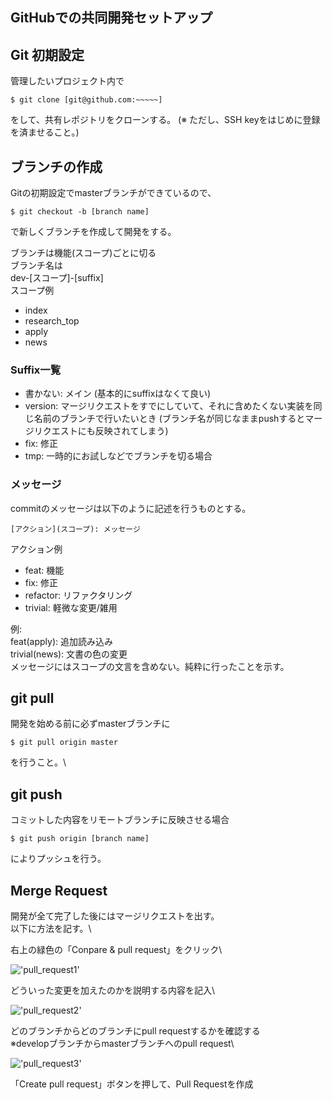 ## GitHubでの共同開発セットアップ
## Git 初期設定
管理したいプロジェクト内で
```
$ git clone [git@github.com:~~~~~]
```
をして、共有レポジトリをクローンする。
(※ ただし、SSH keyをはじめに登録を済ませること。)

## ブランチの作成
Gitの初期設定でmasterブランチができているので、
```
$ git checkout -b [branch name]
```
で新しくブランチを作成して開発をする。

ブランチは機能(スコープ)ごとに切る\
ブランチ名は\
dev-[スコープ]-[suffix]\
スコープ例

- index
- research_top
- apply
- news

### Suffix一覧

- 書かない: メイン (基本的にsuffixはなくて良い)
- version: マージリクエストをすでにしていて、それに含めたくない実装を同じ名前のブランチで行いたいとき (ブランチ名が同じなままpushするとマージリクエストにも反映されてしまう)
- fix: 修正
- tmp: 一時的にお試しなどでブランチを切る場合

### メッセージ
commitのメッセージは以下のように記述を行うものとする。
```
[アクション](スコープ): メッセージ
```
アクション例

- feat: 機能
- fix: 修正
- refactor: リファクタリング
- trivial: 軽微な変更/雑用

例:\
feat(apply): 追加読み込み\
trivial(news): 文書の色の変更\
メッセージにはスコープの文言を含めない。純粋に行ったことを示す。

## git pull
開発を始める前に必ずmasterブランチに
```
$ git pull origin master
```
を行うこと。\

## git push
コミットした内容をリモートブランチに反映させる場合
```
$ git push origin [branch name]
```
によりプッシュを行う。

## Merge Request
開発が全て完了した後にはマージリクエストを出す。\
以下に方法を記す。\

右上の緑色の「Conpare & pull request」をクリック\

!['pull_request1'](../img/pull_request1.png)

どういった変更を加えたのかを説明する内容を記入\

!['pull_request2'](../img/pull_request2.png)

どのブランチからどのブランチにpull requestするかを確認する\
※developブランチからmasterブランチへのpull request\

!['pull_request3'](../img/pull_request3.png)

「Create pull request」ボタンを押して、Pull Requestを作成